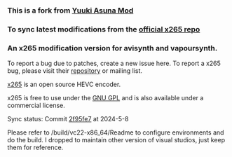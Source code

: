 ### This is a fork from [Yuuki Asuna Mod](https://github.com/msg7086/x265-Yuuki-Asuna.git)
### To sync latest modifications from the [official x265 repo](https://bitbucket.org/multicoreware/x265_git.git)
### An x265 modification version for avisynth and vapoursynth.

To report a bug due to patches, create a new issue here. To report a x265 bug, please visit their [repository](https://bitbucket.org/multicoreware/x265_git.git) or mailing list.

[x265](https://www.videolan.org/developers/x265.html) is an open source HEVC encoder.

x265 is free to use under the [GNU GPL](https://www.gnu.org/licenses/gpl-2.0.html) and is also available under a commercial license.

Sync status: Commit [2f95fe7](https://bitbucket.org/multicoreware/x265_git/commits/2f95fe7) at 2024-5-8

Please refer to /build/vc22-x86_64/Readme to configure environments and do the build. I dropped to maintain other version of visual studios, just keep them for reference.

